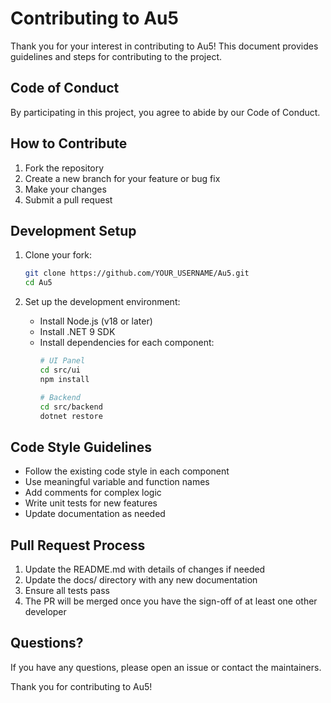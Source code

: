 # Contributing to Au5

Thank you for your interest in contributing to Au5! This document provides guidelines and steps for contributing to the project.

## Code of Conduct

By participating in this project, you agree to abide by our Code of Conduct.

## How to Contribute

1. Fork the repository
2. Create a new branch for your feature or bug fix
3. Make your changes
4. Submit a pull request

## Development Setup

1. Clone your fork:
   ```bash
   git clone https://github.com/YOUR_USERNAME/Au5.git
   cd Au5
   ```

2. Set up the development environment:
   - Install Node.js (v18 or later)
   - Install .NET 9 SDK
   - Install dependencies for each component:
     ```bash
     # UI Panel
     cd src/ui
     npm install

     # Backend
     cd src/backend
     dotnet restore
     ```

## Code Style Guidelines

- Follow the existing code style in each component
- Use meaningful variable and function names
- Add comments for complex logic
- Write unit tests for new features
- Update documentation as needed

## Pull Request Process

1. Update the README.md with details of changes if needed
2. Update the docs/ directory with any new documentation
3. Ensure all tests pass
4. The PR will be merged once you have the sign-off of at least one other developer

## Questions?

If you have any questions, please open an issue or contact the maintainers.

Thank you for contributing to Au5! 